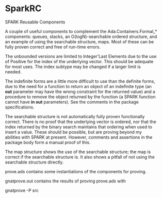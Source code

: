 # SparkRC
SPARK Reusable Components

A couple of useful components to complement the Ada.Containers.Formal_* components: queues, stacks, an O(logN)-searchable ordered structure, and an example of using the searchable structure, maps. Most of these can be fully proven correct and free of run-time errors.

The unbounded versions are limited to Integer'Last Elements due to the use of Positive for the index of the underlying vector. This should be adequate for most uses. The index subtype may be changed if a larger limit is needed.

The indefinite forms are a little more difficult to use than the definite forms, due to the need for a function to return an object of an indefinite type (an **out** parameter may have the wrong constraint for the returned value) and a procedure to remove the object returned by the function (a SPARK function cannot have **in out** parameters). See the comments in the package specifications.

The searchable structure is not automatically fully proven functionally correct. There is no proof that the underlying vector is ordered, nor that the index returned by the binary search maintains that ordering when used to insert a value. These should be possible, but are proving beyond my abilities with SPARK at present. However, comments and assertions in the package body form a manual proof of this.

The map structure shows the use of the searchable structure; the map is correct if the searchable structure is. It also shows a pitfall of not using the searchable structure directly.

prove.ads contains some instantiations of the components for proving.

gnatprove.out contains the results of proving prove.ads with

gnatprove -P src
